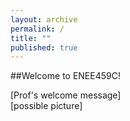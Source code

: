 ```yaml
---
layout: archive
permalink: /
title: ""
published: true
---
```


##Welcome to ENEE459C!

[Prof's welcome message]  
[possible picture]